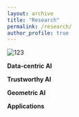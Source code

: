 ```yaml
---
layout: archive
title: "Research"
permalink: /research/
author_profile: true
---
```


![123](../imgs/Research.png)


**Data-centric AI**

**Trustworthy AI**

**Geometric AI**

**Applications**
